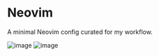 # Neovim

A minimal Neovim config curated for my workflow.

![image](https://github.com/user-attachments/assets/0f8c7268-b202-455a-9f41-0ed886920341)
![image](https://github.com/user-attachments/assets/27c30162-320f-4e2e-8de8-9de23ab6b612)

